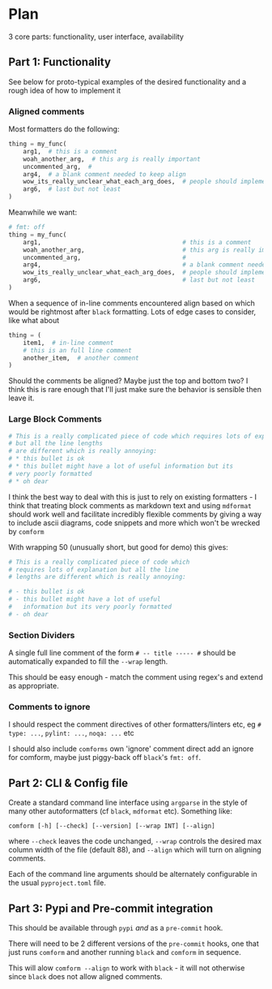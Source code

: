 # Plan

3 core parts: functionality, user interface, availability

## Part 1: Functionality

See below for proto-typical examples of the desired functionality and a rough idea of
how to implement it

### Aligned comments

Most formatters do the following:

```python
thing = my_func(
    arg1,  # this is a comment
    woah_another_arg,  # this arg is really important
    uncommented_arg,  #
    arg4,  # a blank comment needed to keep align
    wow_its_really_unclear_what_each_arg_does,  # people should implement kwargs :/
    arg6,  # last but not least
)
```

Meanwhile we want:

```python
# fmt: off
thing = my_func(
    arg1,                                       # this is a comment
    woah_another_arg,                           # this arg is really important
    uncommented_arg,                            #
    arg4,                                       # a blank comment needed to keep align
    wow_its_really_unclear_what_each_arg_does,  # people should implement kwargs :/
    arg6,                                       # last but not least
)
```

When a sequence of in-line comments encountered align based on which would be rightmost
after `black` formatting. Lots of edge cases to consider, like what about

```python
thing = (
    item1,  # in-line comment
    # this is an full line comment
    another_item,  # another comment
)
```

Should the comments be aligned? Maybe just the top and bottom two? I think this is rare
enough that I'll just make sure the behavior is sensible then leave it.

### Large Block Comments

```python
# This is a really complicated piece of code which requires lots of explanation
# but all the line lengths
# are different which is really annoying:
# * this bullet is ok
# * this bullet might have a lot of useful information but its
# very poorly formatted
# * oh dear
```

I think the best way to deal with this is just to rely on existing formatters - I think
that treating block comments as markdown text and using `mdformat` should work well and
facilitate incredibly flexible comments by giving a way to include ascii diagrams, code
snippets and more which won't be wrecked by `comform`

With wrapping 50 (unusually short, but good for demo) this gives:

```python
# This is a really complicated piece of code which
# requires lots of explanation but all the line
# lengths are different which is really annoying:

# - this bullet is ok
# - this bullet might have a lot of useful
#   information but its very poorly formatted
# - oh dear
```

### Section Dividers

A single full line comment of the form `# -- title ----- #` should be automatically
expanded to fill the `--wrap` length.

This should be easy enough - match the comment using regex's and extend as appropriate.

### Comments to ignore

I should respect the comment directives of other formatters/linters etc, eg
`# type: ...`, `pylint: ...`, `noqa: ...` etc

I should also include `comforms` own 'ignore' comment direct add an ignore for comform,
maybe just piggy-back off `black`'s `fmt: off`.

## Part 2: CLI & Config file

Create a standard command line interface using `argparse` in the style of many other
autoformatters (cf `black`, `mdformat` etc). Something like:

```
comform [-h] [--check] [--version] [--wrap INT] [--align]
```

where `--check` leaves the code unchanged, `--wrap` controls the desired max column
width of the file (default 88), and `--align` which will turn on aligning comments.

Each of the command line arguments should be alternately configurable in the usual
`pyproject.toml` file.

## Part 3: Pypi and Pre-commit integration

This should be available through `pypi` *and* as a `pre-commit` hook.

There will need to be 2 different versions of the `pre-commit` hooks, one that just runs
`comform` and another running `black` and `comform` in sequence.

This will alow `comform --align` to work with `black` - it will not otherwise since
`black` does not allow aligned comments.
